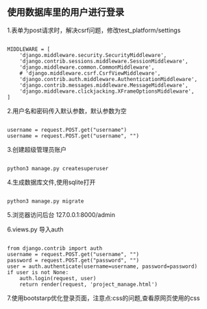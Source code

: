 <h2>使用数据库里的用户进行登录</h2>

1.表单为post请求时，解决csrf问题，修改test_platform/settings

<pre><code>
MIDDLEWARE = [
    'django.middleware.security.SecurityMiddleware',
    'django.contrib.sessions.middleware.SessionMiddleware',
    'django.middleware.common.CommonMiddleware',
    # 'django.middleware.csrf.CsrfViewMiddleware',
    'django.contrib.auth.middleware.AuthenticationMiddleware',
    'django.contrib.messages.middleware.MessageMiddleware',
    'django.middleware.clickjacking.XFrameOptionsMiddleware',
]
</code></pre>

2.用户名和密码传入默认参数，默认参数为空

<pre><code>
username = request.POST.get("username")
username = request.POST.get("username", "")
</code></pre>

3.创建超级管理员账户

<pre><code>
python3 manage.py createsuperuser
</pre></code>

4.生成数据库文件,使用sqlite打开

<pre><code>
python3 manage.py migrate
</pre></code>

5.浏览器访问后台 127.0.0.1:8000/admin

6.views.py 导入auth

<pre><code>
from django.contrib import auth
username = request.POST.get("username", "")
password = request.POST.get("password", "")
user = auth.authenticate(username=username, password=password)
if user is not None:
    auth.login(request, user)
    return render(request, 'project_manage.html')
</pre></code>

7.使用bootstarp优化登录页面，注意点:css的问题,查看原网页使用的css

<link href="https://v3.bootcss.com/examples/signin/signin.css" rel="stylesheet">
